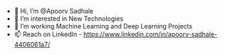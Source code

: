 - 👋 Hi, I’m @Apoorv Sadhale
- 👀 I’m interested in New Technologies
- 🌱 I’m working Machine Learning and Deep Learning Projects
- 📫 Reach on LinkedIn - https://www.linkedin.com/in/apoorv-sadhale-4406061a7/

<!---
ApoorvBrooklyn/ApoorvBrooklyn is a ✨ special ✨ repository because its `README.md` (this file) appears on your GitHub profile.
You can click the Preview link to take a look at your changes.
--->
